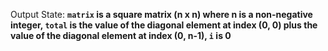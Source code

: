 Output State: **`matrix` is a square matrix (n x n) where n is a non-negative integer, `total` is the value of the diagonal element at index (0, 0) plus the value of the diagonal element at index (0, n-1), `i` is 0**